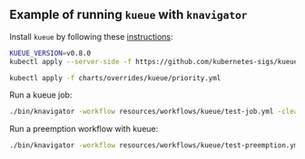## Example of running `kueue` with `knavigator`

Install `kueue` by following these [instructions](https://kueue.sigs.k8s.io/docs/installation/):

```bash
KUEUE_VERSION=v0.8.0
kubectl apply --server-side -f https://github.com/kubernetes-sigs/kueue/releases/download/${KUEUE_VERSION}/manifests.yaml

kubectl apply -f charts/overrides/kueue/priority.yml
```

Run a kueue job: 
```bash
./bin/knavigator -workflow resources/workflows/kueue/test-job.yml -cleanup
```

Run a preemption workflow with kueue: 
```bash
./bin/knavigator -workflow resources/workflows/kueue/test-preemption.yml -cleanup
```

